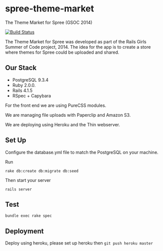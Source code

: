spree-theme-market
==================

The Theme Market for Spree (GSOC 2014)

[![Build Status](https://travis-ci.org/spree-girls/spree-theme-market.svg?branch=master)](https://travis-ci.org/spree-girls/spree-theme-market)

The Theme Market for Spree was developed as part of the Rails Girls Summer of Code project, 2014. The idea for the app is to create a store where themes for Spree could be uploaded and shared.

## Our Stack

* PostgreSQL 9.3.4
* Ruby 2.0.0.
* Rails 4.1.5
* RSpec + Capybara

For the front end we are using PureCSS modules.

We are managing file uploads with Paperclip and Amazon S3.

We are deploying using Heroku and the Thin webserver.

## Set Up

Configure the database.yml file to match the PostgreSQL on your machine.

Run

`rake db:create db:migrate db:seed`

Then start your server

`rails server`

## Test

`bundle exec rake spec`

## Deployment

Deploy using heroku, please set up heroku then `git push heroku master`
